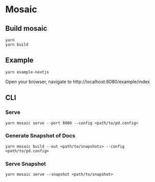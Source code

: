 # Mosaic

## Build mosaic

```
yarn
yarn build
```

## Example

`yarn example-nextjs`

Open your browser, navigate to http://localhost:8080/example/index

## CLI

### Serve

`yarn mosaic serve --port 8080 --config <path/to/pd.config>`

### Generate Snapshot of Docs

`yarn mosaic build --out <path/to/snapshots> --config <path/to/pd.config>`

### Serve Snapshot

`yarn mosaic serve --snapshot <path/to/snapshot>`
